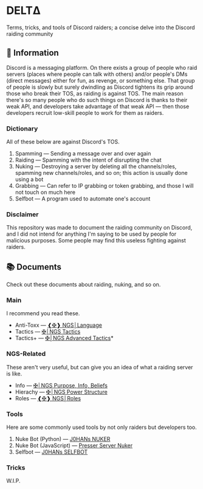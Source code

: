 # DELTΔ
Terms, tricks, and tools of Discord raiders; a concise delve into the Discord raiding community 

## 📝 Information
Discord is a messaging platform. On there exists a group of people who raid servers (places where people can talk with others) and/or people's DMs (direct messages) either for fun, as revenge, or something else. That group of people is slowly but surely dwindling as Discord tightens its grip around those who break their TOS, as raiding is against TOS. The main reason there's so many people who do such things on Discord is thanks to their weak API, and developers take advantage of that weak API — then those developers recruit low-skill people to work for them as raiders.

### Dictionary
All of these below are against Discord's TOS.
1. Spamming — Sending a message over and over again
2. Raiding — Spamming with the intent of disrupting the chat
3. Nuking — Destroying a server by deleting all the channels/roles, spamming new channels/roles, and so on; this action is usually done using a bot
4. Grabbing — Can refer to IP grabbing or token grabbing, and those I will not touch on much here
5. Selfbot — A program used to automate one's account

### Disclaimer
This repository was made to document the raiding community on Discord, and I did not intend for anything I'm saying to be used by people for malicious purposes. Some people may find this useless fighting against raiders.

## 📚 Documents
Check out these documents about raiding, nuking, and so on.

### Main
I recommend you read these.
* Anti-Toxx — [❰✠❱ NGS│Language](<https://docs.google.com/document/d/1THUkIZUj4DDYHfMh_NKjQp3ggz_NuydeIVESckh-r1c/edit?usp=sharing>)
* Tactics — [✠│NGS Tactics](<https://docs.google.com/document/d/1bzH2iJau4n-kqD8TJ8sJocitmnwNwK7fG-uQdxKUeI8/edit?usp=sharing>)
* Tactics+ — [✠│NGS Advanced Tactics](<https://docs.google.com/document/d/1bzH2iJau4n-kqD8TJ8sJocitmnwNwK7fG-uQdxKUeI8/edit?usp=sharing>)*

### NGS-Related
These aren't very useful, but can give you an idea of what a raiding server is like.
* Info — [✠│NGS Purpose, Info, Beliefs](<https://docs.google.com/document/d/1MCQdWLFNicpN5vvGoMkZKtTinfvCmSHXxUy7beOOexY/edit?usp=drive_link>)
* Hierachy — [✠│NGS Power Structure](<https://docs.google.com/document/d/1PNnry80aDMVHpVCIFGny7jtAbG7Z-eo1vGQQRjVSmNs/edit?usp=drive_link>)
* Roles — [❰✠❱ NGS│Roles](<https://docs.google.com/document/d/18AnceQ_Z8sEc-bJyekKgE-b96KPdtZ7oslYgpt38-rA/edit?usp=drive_link>)

### Tools
Here are some commonly used tools by not only raiders but developers too.
1. Nuke Bot (Python) — [J0HANs NUKER](<https://github.com/true-j0han/J0HANs-NUKER>)
2. Nuke Bot (JavaScript) — [Presser Server Nuker](<https://github.com/17teen/Discord-Presser-Server-Nuker>)
3. Selfbot — [J0HANs SELFBOT](<https://github.com/true-j0han/J0HANs-SELFBOT>)

### Tricks
W.I.P.
